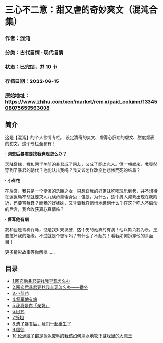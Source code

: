 # 三心不二意：甜又虐的奇妙爽文（混沌合集）

### 作者：混沌

### 分类：古代言情 · 现代言情

### 状态：已完结，共 10 节

### 存档日期：2022-06-15

### 原始地址：https://www.zhihu.com/xen/market/remix/paid_column/1334508075659563008


## 简介
这是【混沌】的个人言情专栏。
设定清奇的爽文、虐得心肝疼的虐文、甜度爆表的甜文，这个专栏全都有！


**· 网恋后暴君要找我奔现怎么办？**


天降奇缘，我和两千年前的暴君成了网友，又成了网上恋人。但一朝起来，我竟然穿到了暴君的朝代？他能认出我吗？我又该怎样改变他悲惨而死的结局？


**· 小荷花**


在后宫，我只是一个傻傻的忠臣之女，只想跟我的好姐妹吃喝玩乐到老，并不想待在这这动不动就要灭人九族的皇帝身边！但是，为什么，这个男人频繁出现在我附近，还要骂我蠢？而我的好姐妹，又背着我在悄悄地谋划什么？在这个吃人不偿命的后宫，我会收获真心真情吗？


**· 督军他有病**


我和他是青梅竹马，但是我对天发誓，这个男的他真的有病！他以欺负我为乐，还要搅坏我的姻缘。不过就是个督军吗？有什么了不起的！看我如何拆穿他的真面目！


更多精彩故事等你解锁……




## 目录
- [1.网恋后暴君要找我奔现怎么办](1.网恋后暴君要找我奔现怎么办.md)<!-- 2021-02-20 10:57 -->
- [2.网恋后暴君要找我奔现怎么办——番外](2.网恋后暴君要找我奔现怎么办——番外.md)<!-- 2021-02-20 10:57 -->
- [3.小荷花](3.小荷花.md)<!-- 2021-01-18 06:36 -->
- [4.督军他有病](4.督军他有病.md)<!-- 2021-01-18 06:33 -->
- [5.我真是你「亲妈」](5.我真是你「亲妈」.md)<!-- 2021-01-18 06:34 -->
- [6.自咒](6.自咒.md)<!-- 2021-03-16 08:01 -->
- [7.折翅](7.折翅.md)<!-- 2021-04-19 10:26 -->
- [8.渣了暴君后，我们一起重生了](8.渣了暴君后，我们一起重生了.md)<!-- 2021-06-04 14:49 -->
- [9.信徒](9.信徒.md)<!-- 2021-06-28 09:24 -->
- [10.论满脑子都是黄色废料的我该如何清水地攻下游戏里的大魔王](10.论满脑子都是黄色废料的我该如何清水地攻下游戏里的大魔王.md)<!-- 2021-07-27 03:43 -->